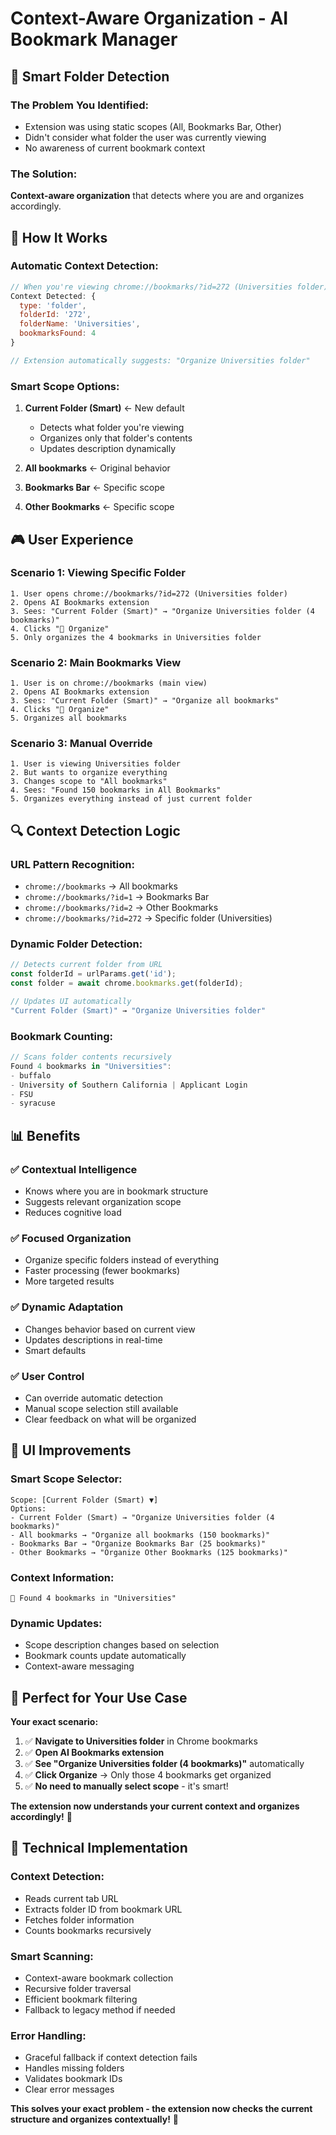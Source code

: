 # Context-Aware Organization - AI Bookmark Manager

## 🎯 Smart Folder Detection

### **The Problem You Identified:**
- Extension was using static scopes (All, Bookmarks Bar, Other)
- Didn't consider what folder the user was currently viewing
- No awareness of current bookmark context

### **The Solution:**
**Context-aware organization** that detects where you are and organizes accordingly.

## 🧠 How It Works

### **Automatic Context Detection:**
```javascript
// When you're viewing chrome://bookmarks/?id=272 (Universities folder)
Context Detected: {
  type: 'folder',
  folderId: '272', 
  folderName: 'Universities',
  bookmarksFound: 4
}

// Extension automatically suggests: "Organize Universities folder"
```

### **Smart Scope Options:**
1. **Current Folder (Smart)** ← New default
   - Detects what folder you're viewing
   - Organizes only that folder's contents
   - Updates description dynamically

2. **All bookmarks** ← Original behavior
3. **Bookmarks Bar** ← Specific scope  
4. **Other Bookmarks** ← Specific scope

## 🎮 User Experience

### **Scenario 1: Viewing Specific Folder**
```
1. User opens chrome://bookmarks/?id=272 (Universities folder)
2. Opens AI Bookmarks extension
3. Sees: "Current Folder (Smart)" → "Organize Universities folder (4 bookmarks)"
4. Clicks "🤖 Organize"
5. Only organizes the 4 bookmarks in Universities folder
```

### **Scenario 2: Main Bookmarks View**
```
1. User is on chrome://bookmarks (main view)
2. Opens AI Bookmarks extension  
3. Sees: "Current Folder (Smart)" → "Organize all bookmarks"
4. Clicks "🤖 Organize"
5. Organizes all bookmarks
```

### **Scenario 3: Manual Override**
```
1. User is viewing Universities folder
2. But wants to organize everything
3. Changes scope to "All bookmarks"
4. Sees: "Found 150 bookmarks in All Bookmarks"
5. Organizes everything instead of just current folder
```

## 🔍 Context Detection Logic

### **URL Pattern Recognition:**
- `chrome://bookmarks` → All bookmarks
- `chrome://bookmarks/?id=1` → Bookmarks Bar
- `chrome://bookmarks/?id=2` → Other Bookmarks  
- `chrome://bookmarks/?id=272` → Specific folder (Universities)

### **Dynamic Folder Detection:**
```javascript
// Detects current folder from URL
const folderId = urlParams.get('id');
const folder = await chrome.bookmarks.get(folderId);

// Updates UI automatically
"Current Folder (Smart)" → "Organize Universities folder"
```

### **Bookmark Counting:**
```javascript
// Scans folder contents recursively
Found 4 bookmarks in "Universities":
- buffalo
- University of Southern California | Applicant Login
- FSU  
- syracuse
```

## 📊 Benefits

### ✅ **Contextual Intelligence**
- Knows where you are in bookmark structure
- Suggests relevant organization scope
- Reduces cognitive load

### ✅ **Focused Organization**
- Organize specific folders instead of everything
- Faster processing (fewer bookmarks)
- More targeted results

### ✅ **Dynamic Adaptation**
- Changes behavior based on current view
- Updates descriptions in real-time
- Smart defaults

### ✅ **User Control**
- Can override automatic detection
- Manual scope selection still available
- Clear feedback on what will be organized

## 🎨 UI Improvements

### **Smart Scope Selector:**
```
Scope: [Current Folder (Smart) ▼]
Options:
- Current Folder (Smart) → "Organize Universities folder (4 bookmarks)"
- All bookmarks → "Organize all bookmarks (150 bookmarks)"
- Bookmarks Bar → "Organize Bookmarks Bar (25 bookmarks)"
- Other Bookmarks → "Organize Other Bookmarks (125 bookmarks)"
```

### **Context Information:**
```
📁 Found 4 bookmarks in "Universities"
```

### **Dynamic Updates:**
- Scope description changes based on selection
- Bookmark counts update automatically
- Context-aware messaging

## 🚀 Perfect for Your Use Case

**Your exact scenario:**
1. ✅ **Navigate to Universities folder** in Chrome bookmarks
2. ✅ **Open AI Bookmarks extension** 
3. ✅ **See "Organize Universities folder (4 bookmarks)"** automatically
4. ✅ **Click Organize** → Only those 4 bookmarks get organized
5. ✅ **No need to manually select scope** - it's smart!

**The extension now understands your current context and organizes accordingly!** 🎯

## 🔧 Technical Implementation

### **Context Detection:**
- Reads current tab URL
- Extracts folder ID from bookmark URL
- Fetches folder information
- Counts bookmarks recursively

### **Smart Scanning:**
- Context-aware bookmark collection
- Recursive folder traversal
- Efficient bookmark filtering
- Fallback to legacy method if needed

### **Error Handling:**
- Graceful fallback if context detection fails
- Handles missing folders
- Validates bookmark IDs
- Clear error messages

**This solves your exact problem - the extension now checks the current structure and organizes contextually!** 🎉